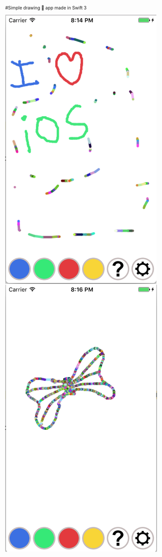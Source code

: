 #Simple drawing 🎨 app made in Swift 3


![](./Screenshots/Screenshot1.png)
![](./Screenshots/Screenshot2.png)
